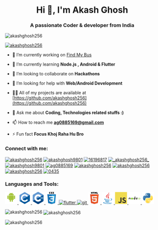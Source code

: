 
<h1 align="center">Hi 👋, I'm Akash Ghosh</h1>
<h3 align="center">A passionate Coder & developer from India</h3>


<p align="left"> <img src="https://komarev.com/ghpvc/?username=akashghosh256&label=Profile%20views&color=0e75b6&style=flat" alt="akashghosh256" /> </p>

<p align="left"> <a href="https://twitter.com/akashghosh256" target="blank"><img src="https://img.shields.io/twitter/follow/akashghosh256?logo=twitter&style=for-the-badge" alt="akashghosh256" /></a> </p>

- 🔭 I’m currently working on [Find My Bus](https://github.com/akashghosh256/3rd-Sem-Project)

- 🌱 I’m currently learning **Node.js , Android & Flutter**

- 👯 I’m looking to collaborate on **Hackathons**

- 🤝 I’m looking for help with **Web/Android Development**

- 👨‍💻 All of my projects are available at [https://github.com/akashghosh256](https://github.com/akashghosh256)

- 💬 Ask me about **Coding, Technologies related stuffs :)**

- 📫 How to reach me **ag0885169@gmail.com**

- ⚡ Fun fact **Focus Khoj Raha Hu Bro**

<h3 align="left">Connect with me:</h3>
<p align="left">
<a href="https://twitter.com/akashghosh256" target="blank"><img align="center" src="https://raw.githubusercontent.com/rahuldkjain/github-profile-readme-generator/master/src/images/icons/Social/twitter.svg" alt="akashghosh256" height="30" width="40" /></a>
<a href="https://linkedin.com/in/akashghosh9801" target="blank"><img align="center" src="https://raw.githubusercontent.com/rahuldkjain/github-profile-readme-generator/master/src/images/icons/Social/linked-in-alt.svg" alt="akashghosh9801" height="30" width="40" /></a>
<a href="https://stackoverflow.com/users/16196817" target="blank"><img align="center" src="https://raw.githubusercontent.com/rahuldkjain/github-profile-readme-generator/master/src/images/icons/Social/stack-overflow.svg" alt="16196817" height="30" width="40" /></a>
<a href="https://instagram.com/_akashghosh256_" target="blank"><img align="center" src="https://raw.githubusercontent.com/rahuldkjain/github-profile-readme-generator/master/src/images/icons/Social/instagram.svg" alt="_akashghosh256_" height="30" width="40" /></a>
<a href="https://www.codechef.com/users/akashghosh9801" target="blank"><img align="center" src="https://cdn.jsdelivr.net/npm/simple-icons@3.1.0/icons/codechef.svg" alt="akashghosh9801" height="30" width="40" /></a>
<a href="https://www.hackerrank.com/ag0885169" target="blank"><img align="center" src="https://raw.githubusercontent.com/rahuldkjain/github-profile-readme-generator/master/src/images/icons/Social/hackerrank.svg" alt="ag0885169" height="30" width="40" /></a>
<a href="https://codeforces.com/profile/akashghosh256" target="blank"><img align="center" src="https://raw.githubusercontent.com/rahuldkjain/github-profile-readme-generator/master/src/images/icons/Social/codeforces.svg" alt="akashghosh256" height="30" width="40" /></a>
<a href="https://www.leetcode.com/akashghosh256" target="blank"><img align="center" src="https://raw.githubusercontent.com/rahuldkjain/github-profile-readme-generator/master/src/images/icons/Social/leet-code.svg" alt="akashghosh256" height="30" width="40" /></a>
<a href="https://auth.geeksforgeeks.org/user/akashghosh256" target="blank"><img align="center" src="https://raw.githubusercontent.com/rahuldkjain/github-profile-readme-generator/master/src/images/icons/Social/geeks-for-geeks.svg" alt="akashghosh256" height="30" width="40" /></a>
<a href="https://discord.gg/0435" target="blank"><img align="center" src="https://raw.githubusercontent.com/rahuldkjain/github-profile-readme-generator/master/src/images/icons/Social/discord.svg" alt="0435" height="30" width="40" /></a>
</p>

<h3 align="left">Languages and Tools:</h3>
<p align="left"> <a href="https://developer.android.com" target="_blank" rel="noreferrer"> <img src="https://raw.githubusercontent.com/devicons/devicon/master/icons/android/android-original-wordmark.svg" alt="android" width="40" height="40"/> </a> <a href="https://www.cprogramming.com/" target="_blank" rel="noreferrer"> <img src="https://raw.githubusercontent.com/devicons/devicon/master/icons/c/c-original.svg" alt="c" width="40" height="40"/> </a> <a href="https://www.w3schools.com/cpp/" target="_blank" rel="noreferrer"> <img src="https://raw.githubusercontent.com/devicons/devicon/master/icons/cplusplus/cplusplus-original.svg" alt="cplusplus" width="40" height="40"/> </a> <a href="https://www.w3schools.com/css/" target="_blank" rel="noreferrer"> <img src="https://raw.githubusercontent.com/devicons/devicon/master/icons/css3/css3-original-wordmark.svg" alt="css3" width="40" height="40"/> </a> <a href="https://flutter.dev" target="_blank" rel="noreferrer"> <img src="https://www.vectorlogo.zone/logos/flutterio/flutterio-icon.svg" alt="flutter" width="40" height="40"/> </a> <a href="https://git-scm.com/" target="_blank" rel="noreferrer"> <img src="https://www.vectorlogo.zone/logos/git-scm/git-scm-icon.svg" alt="git" width="40" height="40"/> </a> <a href="https://www.w3.org/html/" target="_blank" rel="noreferrer"> <img src="https://raw.githubusercontent.com/devicons/devicon/master/icons/html5/html5-original-wordmark.svg" alt="html5" width="40" height="40"/> </a> <a href="https://www.java.com" target="_blank" rel="noreferrer"> <img src="https://raw.githubusercontent.com/devicons/devicon/master/icons/java/java-original.svg" alt="java" width="40" height="40"/> </a> <a href="https://developer.mozilla.org/en-US/docs/Web/JavaScript" target="_blank" rel="noreferrer"> <img src="https://raw.githubusercontent.com/devicons/devicon/master/icons/javascript/javascript-original.svg" alt="javascript" width="40" height="40"/> </a> <a href="https://nodejs.org" target="_blank" rel="noreferrer"> <img src="https://raw.githubusercontent.com/devicons/devicon/master/icons/nodejs/nodejs-original-wordmark.svg" alt="nodejs" width="40" height="40"/> </a> <a href="https://www.python.org" target="_blank" rel="noreferrer"> <img src="https://raw.githubusercontent.com/devicons/devicon/master/icons/python/python-original.svg" alt="python" width="40" height="40"/> </a> </p>

<p><img align="left" src="https://github-readme-stats.vercel.app/api/top-langs?username=akashghosh256&show_icons=true&locale=en&layout=compact" alt="akashghosh256" /></p>

<p>&nbsp;<img align="center" src="https://github-readme-stats.vercel.app/api?username=akashghosh256&show_icons=true&locale=en" alt="akashghosh256" /></p>

<p><img align="center" src="https://github-readme-streak-stats.herokuapp.com/?user=akashghosh256&" alt="akashghosh256" /></p>
